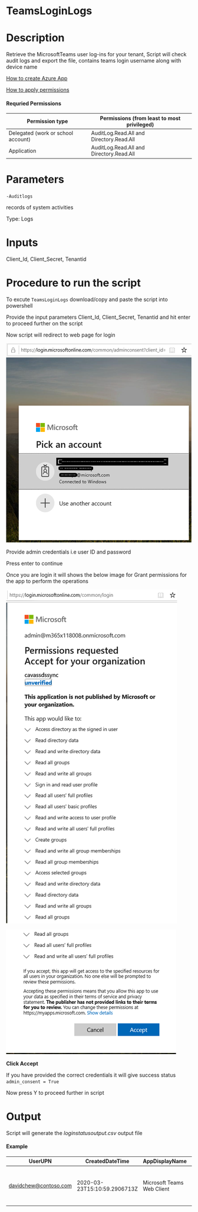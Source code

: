 # TeamsLoginLogs

# Description

Retrieve the MicrosoftTeams user log-ins for your tenant, Script will check audit logs and export the file, contains teams login username along with device name

[How to create Azure App](https://docs.microsoft.com/en-us/graph/auth-register-app-v2)

[How to apply permissions](https://docs.microsoft.com/en-us/graph/notifications-integration-app-registration)

#### Requried Permissions

 | Permission type	                   |  Permissions (from least to most privileged)|
 |------------------------------------|---------------------------------------------|
 | Delegated (work or school account)	| AuditLog.Read.All and Directory.Read.All    |
 | Application	                       | AuditLog.Read.All and Directory.Read.All    |
 
# Parameters

`-Auditlogs`

 records of system activities
 
 Type: Logs

# Inputs

Client_Id, Client_Secret, Tenantid

 # Procedure to run the script
 
   To excute `TeamsLoginLogs` download/copy and paste the script into powershell
        
   Provide the input parameters Client_Id, Client_Secret, Tenantid and hit enter to proceed further on the script
        
   Now script will redirect to web page for login
        
   ![Signin](https://github.com/Geetha63/MS-Teams-Scripts/blob/master/Images/Siginin.png)
        
   Provide admin credentials i.e user ID and password 
        
   Press enter to continue
   
   Once you are login it will shows the below image for Grant permissions for the app to perform the operations

 ![GrantPermission](https://github.com/Geetha63/MS-Teams-Scripts/blob/master/Images/GrantPermissions.png)	
 
 ![GrantPermission](https://github.com/Geetha63/MS-Teams-Scripts/blob/master/Images/GrantPermissions2.png)
 
 **Click Accept**

 If you have provided the correct credentials it will give success status `admin_consent = True`
 
 Now press Y to proceed further in script

# Output

 Script will generate the _loginstatusoutput.csv_ output file
 
 #### Example
 
 | UserUPN	| CreatedDateTime	| AppDisplayName	| IsInteractive |	DeviceDetail |
 |----------|-------------------|-------------------|---------------|----------------|
 |davidchew@contoso.com|2020-03-23T15:10:59.2906713Z	|Microsoft Teams Web Client|	FALSE|	@{deviceId=; displayName=; operatingSystem=Windows 10; browser=Chrome 80.0.3987; isCompliant=; isManaged=; trustType=}|
